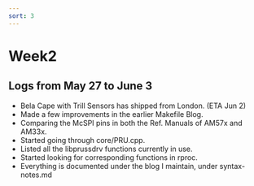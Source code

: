 ```yaml
---
sort: 3
---
```


# Week2
## Logs from May 27 to June 3
- Bela Cape with Trill Sensors has shipped from London. (ETA Jun 2)
- Made a few improvements in the earlier Makefile Blog.
- Comparing the McSPI pins in both the Ref. Manuals of AM57x and AM33x. 
- Started going through core/PRU.cpp. 
- Listed all the libprussdrv functions currently in use. 
- Started looking for corresponding functions in rproc. 
- Everything is documented under the blog I maintain, under syntax-notes.md
